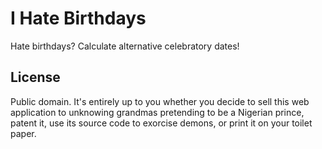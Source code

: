 # I Hate Birthdays
Hate birthdays? Calculate alternative celebratory dates!

## License
Public domain. It's entirely up to you whether you decide to sell this web application to unknowing grandmas pretending to be a Nigerian prince, patent it, use its source code to exorcise demons, or print it on your toilet paper.
